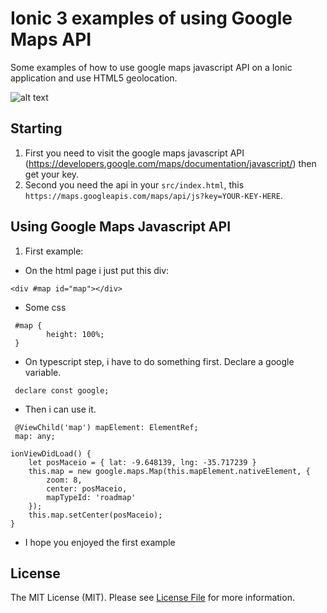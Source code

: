 # Ionic 3 examples of using Google Maps API
Some examples of how to use google maps javascript API on a Ionic application and use HTML5 geolocation.

![alt text](https://www.google.com/images/branding/product/2x/maps_96in128dp.png)

## Starting
1. First you need to visit the google maps javascript API (https://developers.google.com/maps/documentation/javascript/) then get your key.
2. Second you need the api in your `src/index.html`, this `https://maps.googleapis.com/maps/api/js?key=YOUR-KEY-HERE`.

## Using Google Maps Javascript API

1. First example: 

- On the html page i just put this div:

```
<div #map id="map"></div>
```
- Some css 
```
 #map {
        height: 100%;
 }
```
- On typescript step, i have to do something first. Declare a google variable.
```
 declare const google;
```
- Then i can use it.
```
 @ViewChild('map') mapElement: ElementRef;
 map: any;

ionViewDidLoad() {
    let posMaceio = { lat: -9.648139, lng: -35.717239 }
    this.map = new google.maps.Map(this.mapElement.nativeElement, {
        zoom: 8,
        center: posMaceio,
        mapTypeId: 'roadmap'
    });
    this.map.setCenter(posMaceio);
}
```
- I hope you enjoyed the first example

## License

The MIT License (MIT). Please see [License File](LICENSE) for more information.





